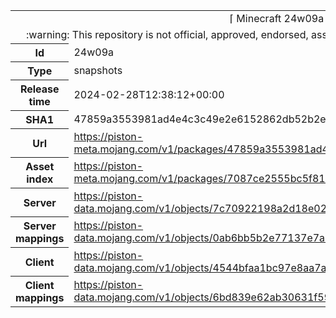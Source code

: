 <html><table>
<tr><td colspan="2" align="center"><img width="0" height="0"><br/>⌈ Minecraft 24w09a ⌋<br/><img width="0" height="0"></td></tr>
<tr><td colspan="2" align="center"><img width="0" height="0"><br/>
:warning: This repository is not official, approved, endorsed, associated or connected with Mojang :warning:
<br/><img width="0" height="0"></td></tr>
<tr><th>Id</th><td>24w09a</td></tr>
<tr><th>Type</th><td>snapshots</td></tr>
<tr><th>Release time</th><td>2024-02-28T12:38:12+00:00</td></tr>
<tr><th>SHA1</th><td>47859a3553981ad4e4c3c49e2e6152862db52b2e</td></tr>
<tr><th>Url</th><td><a href="https://piston-meta.mojang.com/v1/packages/47859a3553981ad4e4c3c49e2e6152862db52b2e/24w09a.json">https://piston-meta.mojang.com/v1/packages/47859a3553981ad4e4c3c49e2e6152862db52b2e/24w09a.json</a></td></tr>
<tr><th>Asset index</th><td><a href="https://piston-meta.mojang.com/v1/packages/7087ce2555bc5f816390f77ce4558db23b0145e0/14.json">https://piston-meta.mojang.com/v1/packages/7087ce2555bc5f816390f77ce4558db23b0145e0/14.json</a></td></tr>
<tr><th>Server</th><td><a href="https://piston-data.mojang.com/v1/objects/7c70922198a2d18e0252c315b55623b822b4e910/server.jar">https://piston-data.mojang.com/v1/objects/7c70922198a2d18e0252c315b55623b822b4e910/server.jar</a></td></tr>
<tr><th>Server mappings</th><td><a href="https://piston-data.mojang.com/v1/objects/0ab6bb5b2e77137e7a2caf4d0159b19d22f7c9f3/server.txt">https://piston-data.mojang.com/v1/objects/0ab6bb5b2e77137e7a2caf4d0159b19d22f7c9f3/server.txt</a></td></tr>
<tr><th>Client</th><td><a href="https://piston-data.mojang.com/v1/objects/4544bfaa1bc97e8aa7aeefc7fba7ecd1d0bb030d/client.jar">https://piston-data.mojang.com/v1/objects/4544bfaa1bc97e8aa7aeefc7fba7ecd1d0bb030d/client.jar</a></td></tr>
<tr><th>Client mappings</th><td><a href="https://piston-data.mojang.com/v1/objects/6bd839e62ab30631f592d5179d42bc2a01f2c085/client.txt">https://piston-data.mojang.com/v1/objects/6bd839e62ab30631f592d5179d42bc2a01f2c085/client.txt</a></td></tr>
</table></html>